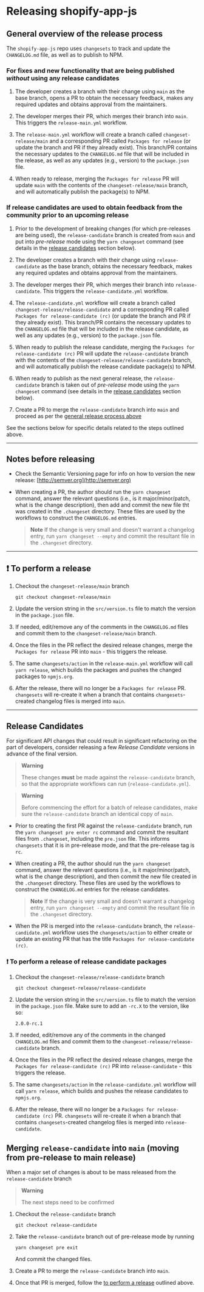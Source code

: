 # Releasing shopify-app-js

## General overview of the release process

The `shopify-app-js` repo uses `changesets` to track and update the `CHANGELOG.md` file, as well as to publish to NPM.

### For fixes and new functionality that are being published _without_ using any release candidates

1. The developer creates a branch with their change using `main` as the base branch, opens a PR to obtain the necessary feedback, makes any required updates and obtains approval from the maintainers.

1. The developer merges their PR, which merges their branch into `main`. This triggers the `release-main.yml` workflow.

1. The `release-main.yml` workflow will create a branch called `changeset-release/main` and a corresponding PR called `Packages for release` (or update the branch and PR if they already exist). This branch/PR contains the necessary updates to the `CHANGELOG.md` file that will be included in the release, as well as any updates (e.g., version) to the `package.json` file.

1. When ready to release, merging the `Packages for release` PR will update `main` with the contents of the `changeset-release/main` branch, and will automatically publish the package(s) to NPM.

### If release candidates are used to obtain feedback from the community prior to an upcoming release

1. Prior to the development of breaking changes (for which pre-releases are being used), the `release-candidate` branch is created from `main` and put into _pre-release_ mode using the `yarn changeset` command (see details in the [release candidates](#release-candidates) section below).

1. The developer creates a branch with their change using `release-candidate` as the base branch, obtains the necessary feedback, makes any required updates and obtains approval from the maintainers.

1. The developer merges their PR, which merges their branch into `release-candidate`. This triggers the `release-candidate.yml` workflow.

1. The `release-candidate.yml` workflow will create a branch called `changeset-release/release-candidate` and a corresponding PR called `Packages for release-candidate (rc)` (or update the branch and PR if they already exist). This branch/PR contains the necessary updates to the `CHANGELOG.md` file that will be included in the release candidate, as well as any updates (e.g., version) to the `package.json` file.

1. When ready to publish the release candidate, merging the `Packages for release-candidate (rc)` PR will update the `release-candidate` branch with the contents of the `changeset-release/release-candidate` branch, and will automatically publish the release candidate package(s) to NPM.

1. When ready to publish as the next general release, the `release-candidate` branch is taken out of _pre-release_ mode using the `yarn changeset` command (see details in the [release candidates](#release-candidates) section below).

1. Create a PR to merge the `release-candidate` branch into `main` and proceed as per the [general release process above](#for-fixes-and-new-functionality-that-are-being-published-without-using-any-release-candidates)

See the sections below for specific details related to the steps outlined above.

---

## Notes before releasing

- Check the Semantic Versioning page for info on how to version the new release: [http://semver.org](http://semver.org)

- When creating a PR, the author should run the `yarn changeset` command, answer the relevant questions (i.e., is it major/minor/patch, what is the change description), then add and commit the new file tht was created in the `.changeset` directory. These files are used by the workflows to construct the `CHANGELOG.md` entries.

  > **Note**
  > If the change is very small and doesn't warrant a changelog entry, run `yarn changeset --empty` and commit the resultant file in the `.changeset` directory.

---

## :exclamation: To perform a release

1. Checkout the `changeset-release/main` branch

   ```shell
   git checkout changeset-release/main
   ```

1. Update the version string in the `src/version.ts` file to match the version in the `package.json` file.

1. If needed, edit/remove any of the comments in the `CHANGELOG.md` files and commit them to the `changeset-release/main` branch.

1. Once the files in the PR reflect the desired release changes, merge the `Packages for release` PR into `main` - this triggers the release.

1. The same `changesets/action` in the `release-main.yml` workflow will call `yarn release`, which builds the packages and pushes the changed packages to `npmjs.org`.

1. After the release, there will no longer be a `Packages for release` PR. `changesets` will re-create it when a branch that contains `changesets`-created changelog files is merged into `main`.

---

## Release Candidates

For significant API changes that could result in significant refactoring on the part of developers, consider releasing a few _Release Candidate_ versions in advance of the final version.

> **Warning**
>
> These changes **must** be made against the `release-candidate` branch, so that the appropriate workflows can run (`release-candidate.yml`).

> **Warning**
>
> Before commencing the effort for a batch of release candidates, make sure the `release-candidate` branch an identical copy of `main`.

- Prior to creating the first PR against the `release-candidate` branch, run the `yarn changeset pre enter rc` command and commit the resultant files from `.changeset`, including the `pre.json` file. This informs `changesets` that it is in pre-release mode, and that the pre-release tag is `rc`.

- When creating a PR, the author should run the `yarn changeset` command, answer the relevant questions (i.e., is it major/minor/patch, what is the change description), and then commit the new file created in the `.changeset` directory. These files are used by the workflows to construct the `CHANGELOG.md` entries for the release candidates.

  > **Note**
  > If the change is very small and doesn't warrant a changelog entry, run `yarn changeset --empty` and commit the resultant file in the `.changeset` directory.

- When the PR is merged into the `release-candidate` branch, the `release-candidate.yml` workflow uses the `changesets/action` to either create or update an existing PR that has the title `Packages for release-candidate (rc)`.

### :exclamation: To perform a release of release candidate packages

1. Checkout the `changeset-release/release-candidate` branch

   ```shell
   git checkout changeset-release/release-candidate
   ```

1. Update the version string in the `src/version.ts` file to match the version in the `package.json` file. Make sure to add an `-rc.X` to the version, like so:

   ```text
   2.0.0-rc.1
   ```

1. If needed, edit/remove any of the comments in the changed `CHANGELOG.md` files and commit them to the `changeset-release/release-candidate` branch.

1. Once the files in the PR reflect the desired release changes, merge the `Packages for release-candidate (rc)` PR into `release-candidate` - this triggers the release.

1. The same `changesets/action` in the `release-candidate.yml` workflow will call `yarn release`, which builds and pushes the release candidates to `npmjs.org`.

1. After the release, there will no longer be a `Packages for release-candidate (rc)` PR. `changesets` will re-create it when a branch that contains `changesets`-created changelog files is merged into `release-candidate`.

## Merging `release-candidate` into `main` (moving from pre-release to main release)

When a major set of changes is about to be mass released from the `release-candidate` branch

> **Warning**
>
> The next steps need to be confirmed

1. Checkout the `release-candidate` branch

   ```shell
   git checkout release-candidate
   ```

1. Take the `release-candidate` branch out of pre-release mode by running

   ```shell
   yarn changeset pre exit
   ```

   And commit the changed files.

1. Create a PR to merge the `release-candidate` branch into `main`.

1. Once that PR is merged, follow the [to perform a release](#exclamation-to-perform-a-release) outlined above.
